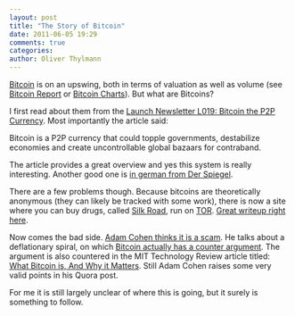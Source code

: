 ```yaml
---
layout: post
title: "The Story of Bitcoin"
date: 2011-06-05 19:29
comments: true
categories: 
author: Oliver Thylmann
---
```






[Bitcoin](http://www.bitcoin.org/) is on an upswing, both in terms of valuation as well as volume (see [Bitcoin Report](http://bitcoinreport.blogspot.com/2011/05/updated-transactions-per-day.html) or [Bitcoin Charts](http://bitcoincharts.com/markets/)). But what are Bitcoins?

I first read about them from the [Launch Newsletter L019: Bitcoin the P2P Currency](http://launch.is/blog/l019-bitcoin-p2p-currency-the-most-dangerous-project-weve-ev.html). Most importantly the article said:


  Bitcoin is a P2P currency that could topple governments, destabilize economies and create uncontrollable global bazaars for contraband.


The article provides a great overview and yes this system is really interesting. Another good one is [in german from Der Spiegel](http://www.spiegel.de/netzwelt/netzpolitik/0,1518,765382,00.html).

There are a few problems though. Because bitcoins are theoretically anonymous (they can likely be tracked with some work), there is now a site where you can buy drugs, called [Silk Road](http://ianxz6zefk72ulzz.onion/index.php), run on [TOR](https://www.torproject.org/). [Great writeup right here](http://gawker.com/5805928/the-underground-website-where-you-can-buy-any-drug-imaginable).

Now comes the bad side. [Adam Cohen thinks it is a scam](http://www.quora.com/Is-the-cryptocurrency-Bitcoin-a-good-idea). He talks about a deflationary spiral, on which [Bitcoin actually has a counter argument](https://en.bitcoin.it/wiki/Deflationary_spiral). The argument is also countered in the MIT Technology Review article titled: [What Bitcoin is, And Why it Matters](http://www.technologyreview.com/printer_friendly_article.aspx?id=37619). Still Adam Cohen raises some very valid points in his Quora post.

For me it is still largely unclear of where this is going, but it surely is something to follow.



